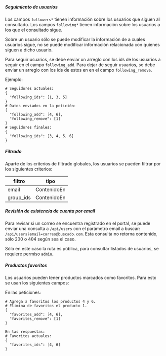 ##### Seguimiento de usuarios

Los campos `followers*` tienen información sobre los usuarios que siguen al consultado.
Los campos `following*` tienen información sobre los usuarios a los que el consultado sigue.

Sobre un usuario sólo se puede modificar la información de a cuales usuarios sigue, no se puede
modificar información relacionada con quienes siguen a dicho usuario.

Para seguir usuarios, se debe enviar un arreglo con los ids de los usuarios a seguir en el campo
`following_add`. Para dejar de seguir usuarios, se debe enviar un arreglo con los ids de estos en
en el campo `following_remove`.

Ejemplo:

```
# Seguidores actuales:
{
  "following_ids": [1, 3, 5]
}
# Datos enviados en la petición:
{
  "following_add": [4, 6],
  "following_remove": [1]
}
# Seguidores finales:
{
  "following_ids": [3, 4, 5, 6]
}
```

##### Filtrado

Aparte de los criterios de filtrado globales, los usuarios se pueden filtrar por los siguientes criterios:

|filtro|tipo|
|------|----|
|email|ContenidoEn|
|group_ids|ContenidoEn|

##### Revisión de existencia de cuenta por email

Para revisar si un correo se encuentra registrado en el portal, se puede enviar una consulta a `/api/users`
con el parámetro email a buscar: `/api/users?email=correo@buscado.com`. Esta consulta no retorna contenido,
sólo 200 o 404 según sea el caso.

Sólo en este caso la ruta es pública, para consultar listados de usuarios, se requiere permiso `admin`.


##### Productos favoritos

Los usuarios pueden tener productos marcados como favoritos. Para esto se usan los siguientes campos:

En las peticiones:
```
# Agrega a favoritos los productos 4 y 6.
# Elimina de favoritos el producto 1.
{
  "favorites_add": [4, 6],
  "favorites_remove": [1]
}
```
```
En las respuestas:
# Favoritos actuales:
{
  "favorites_ids": [4, 6]
}
```
